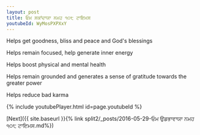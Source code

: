 ```yaml
---
layout: post
title: ਓਮ ਸਕਾਂਦਾਯਾ ਨਮਹ ੧੦੮ ਟਾਇਮਸ
youtubeId: WyMosPXPXxY
---
```

 
 
Helps get goodness, bliss and peace and God's blessings
 
Helps remain focused, help generate inner energy 
 
Helps boost physical and mental health 
 
Helps remain grounded and generates a sense of gratitude towards the greater power 
 
Helps reduce bad karma
 
 
 
 


{% include youtubePlayer.html id=page.youtubeId %}
 
[Next]({{ site.baseurl }}{% link  split2/_posts/2016-05-29-ਓਮ ਉਡਭਾਵਾਯਾ ਨਮਹ ੧੦੮ ਟਾਇਮਸ.md%})
 
